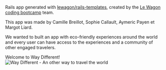Rails app generated with [lewagon/rails-templates](https://github.com/lewagon/rails-templates), created by the [Le Wagon coding bootcamp](https://www.lewagon.com) team.

This app was made by Camille Breillot, Sophie Callault, Aymeric Payen et Margot Liard.

We wanted to built an app with eco-friendly experiences around the world and every user can have access to the experiences and a community of other engaged travelers.

Welcome to Way Different!
![Way Different - An other way to travel the world](https://user-images.githubusercontent.com/86800328/145453981-39eb0b30-c78a-4e2f-b672-f8b802a7ce6d.jpg)
